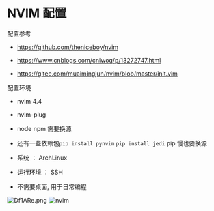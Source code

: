# NVIM 配置

配置参考

- https://github.com/theniceboy/nvim

- https://www.cnblogs.com/cniwoq/p/13272747.html

- https://gitee.com/muaimingjun/nvim/blob/master/init.vim

配置环境

- nvim 4.4
- nvim-plug
- node npm 需要换源
- 还有一些依赖包`pip install pynvim` `pip install jedi` pip 慢也要换源

- 系统 ： ArchLinux
- 运行环境 ： SSH
- 不需要桌面, 用于日常编程

![Df1ARe.png](https://s3.ax1x.com/2020/12/01/Df1ARe.png)
![nvim](https://s3.ax1x.com/2020/12/18/rJ7UGd.png)
